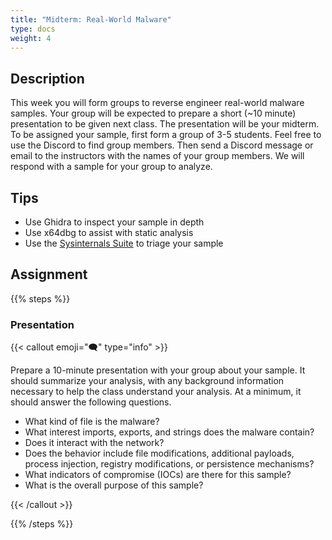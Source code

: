 ```yaml
---
title: "Midterm: Real-World Malware"
type: docs
weight: 4
---
```


## Description

This week you will form groups to reverse engineer real-world malware samples. Your group will be expected to prepare a short (~10 minute) presentation to be given next class. The presentation will be your midterm. To be assigned your sample, first form a group of 3-5 students. Feel free to use the Discord to find group members. Then send a Discord message or email to the instructors with the names of your group members. We will respond with a sample for your group to analyze.

## Tips

- Use Ghidra to inspect your sample in depth
- Use x64dbg to assist with static analysis
- Use the [Sysinternals Suite](https://learn.microsoft.com/en-us/sysinternals/) to triage your sample

## Assignment

{{% steps %}}

### Presentation

{{< callout emoji="🗨️" type="info" >}}

Prepare a 10-minute presentation with your group about your sample. It should summarize your analysis, with any background information necessary to help the class understand your analysis. At a minimum, it should answer the following questions.

- What kind of file is the malware?
- What interest imports, exports, and strings does the malware contain?
- Does it interact with the network?
- Does the behavior include file modifications, additional payloads, process injection, registry modifications, or persistence mechanisms?
- What indicators of compromise (IOCs) are there for this sample?
- What is the overall purpose of this sample?

{{< /callout >}}

{{% /steps %}}
